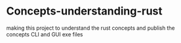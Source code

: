 # Concepts-understanding-rust
making this project to understand the rust concepts and publish  the concepts CLI and GUI exe files
